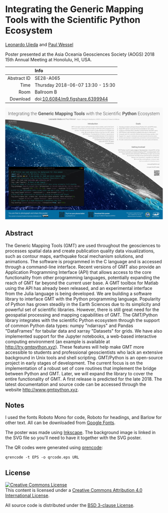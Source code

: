 # Integrating the Generic Mapping Tools with the Scientific Python Ecosystem

[Leonardo Uieda](http://www.leouieda.com)
and
[Paul Wessel](http://www.soest.hawaii.edu/wessel/)

Poster presented at the Asia Oceania Geosciences Society
(AOGS) 2018 15th Annual Meeting at Honolulu, HI, USA.

||Info|
|---:|:---|
|Abstract ID|SE28-A065|
|Time|Thursday 2018-06-07 13:30 - 15:30|
|Room|Ballroom B|
|Download|doi:[10.6084/m9.figshare.6399944](https://doi.org/10.6084/m9.figshare.6399944)|

![A preview of the poster.](poster.png)

## Abstract

The Generic Mapping Tools (GMT) are used throughout the geosciences to
processes spatial data and create publication quality data visualizations, such
as contour maps, earthquake focal mechanism solutions, and animations. The
software is programmed in the C language and is accessed through a command-line
interface. Recent versions of GMT also provide an Application Programming
Interface (API) that allows access to the core functionality from other
programming languages, potentially expanding the reach of GMT far beyond the
current user base. A GMT toolbox for Matlab using the API has already been
released, and an experimental interface from the Julia language is being
developed. We are building a software library to interface GMT with the Python
programming language. Popularity of Python has grown steadily in the Earth
Sciences due to its simplicity and powerful set of scientific libraries.
However, there is still great need for the geospatial processing and mapping
capabilities of GMT. The GMT/Python library integrates with the scientific
Python ecosystem through the support of common Python data types: numpy
"ndarrays" and Pandas "DataFrames" for tabular data and xarray "Datasets" for
grids. We have also implemented support for the Jupyter notebooks, a web-based
interactive computing environment (an example is available at
http://try.gmtpython.xyz). These features will help make GMT more accessible to
students and professional geoscientists who lack an extensive background in
Unix tools and shell scripting. GMT/Python is an open-source project in early
stages of development. The current focus is on the implementation of a robust
set of core routines that implement the bridge between Python and GMT. Later,
we will expand the library to cover the entire functionality of GMT. A first
release is predicted for the late 2018. The latest documentation and source
code can be accessed through the website http://www.gmtpython.xyz.

## Notes

I used the fonts Roboto Mono for code, Roboto for headings, and Barlow for
other text.
All can be downloaded from [Google Fonts](https://fonts.google.com/).

The poster was made using [Inkscape](https://inkscape.org/).
The background image is linked in the SVG file so you'll need to have it
together with the SVG poster.

The QR codes were generated using [qrencode](https://github.com/fukuchi/libqrencode):

    qrencode -t EPS -o qrcode.eps URL

## License

<a rel="license" href="http://creativecommons.org/licenses/by/4.0/"><img
alt="Creative Commons License" style="border-width:0"
src="https://i.creativecommons.org/l/by/4.0/88x31.png" /></a><br>
This content is licensed under a <a rel="license"
href="http://creativecommons.org/licenses/by/4.0/">Creative Commons Attribution
4.0 International License</a>.

All source code is distributed under the [BSD 3-clause
License](https://opensource.org/licenses/BSD-3-Clause).
